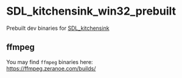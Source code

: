 # SDL_kitchensink_win32_prebuilt
Prebuilt dev binaries for [SDL_kitchensink](https://github.com/katajakasa/SDL_kitchensink)

ffmpeg
----
You may find `ffmpeg` binaries here:<br>
https://ffmpeg.zeranoe.com/builds/
